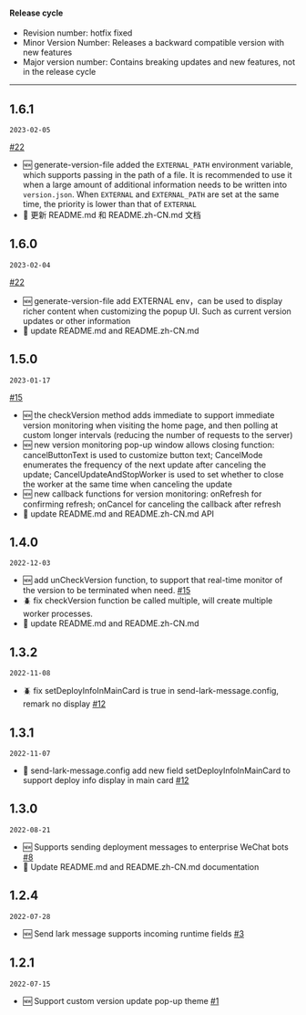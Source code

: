 #### Release cycle

- Revision number: hotfix fixed
- Minor Version Number: Releases a backward compatible version with new features
- Major version number: Contains breaking updates and new features, not in the release cycle

---

## 1.6.1

`2023-02-05`

[#22](https://github.com/guMcrey/version-rocket/issues/22)
- 🆕 generate-version-file added the `EXTERNAL_PATH` environment variable, which supports passing in the path of a file. It is recommended to use it when a large amount of additional information needs to be written into `version.json`. When `EXTERNAL` and `EXTERNAL_PATH` are set at the same time, the priority is lower than that of `EXTERNAL`
- 💄 更新 README.md 和 README.zh-CN.md 文档

## 1.6.0

`2023-02-04`

[#22](https://github.com/guMcrey/version-rocket/issues/22)
- 🆕 generate-version-file add EXTERNAL env，can be used to display richer content when customizing the popup UI. Such as current version updates or other information
- 💄 update README.md and README.zh-CN.md

## 1.5.0

`2023-01-17`

[#15](https://github.com/guMcrey/version-rocket/issues/15)
- 🆕 the checkVersion method adds immediate to support immediate version monitoring when visiting the home page, and then polling at custom longer intervals (reducing the number of requests to the server)
- 🆕 new version monitoring pop-up window allows closing function: cancelButtonText is used to customize button text; CancelMode enumerates the frequency of the next update after canceling the update; CancelUpdateAndStopWorker is used to set whether to close the worker at the same time when canceling the update
- 🆕 new callback functions for version monitoring: onRefresh for confirming refresh; onCancel for canceling the callback after refresh
- 💄 update README.md and README.zh-CN.md API

## 1.4.0

`2022-12-03`

- 🆕 add unCheckVersion function, to support that real-time monitor of the version to be terminated when need. [#15](https://github.com/guMcrey/version-rocket/issues/15)
- 🪲 fix checkVersion function be called multiple, will create multiple worker processes.
- 💄 update README.md and README.zh-CN.md


## 1.3.2

`2022-11-08`

- 🪲 fix setDeployInfoInMainCard is true in send-lark-message.config, remark no display [#12](https://github.com/guMcrey/version-rocket/issues/12)

## 1.3.1

`2022-11-07`

- 💄 send-lark-message.config add new field setDeployInfoInMainCard to support deploy info display in main card [#12](https://github.com/guMcrey/version-rocket/issues/12)

## 1.3.0

`2022-08-21`

- 🆕 Supports sending deployment messages to enterprise WeChat bots [#8](https://github.com/guMcrey/version-rocket/issues/8)
- 💄 Update README.md and README.zh-CN.md documentation

## 1.2.4

`2022-07-28`
- 🆕 Send lark message supports incoming runtime fields [#3](https://github.com/guMcrey/version-rocket/issues/3)

## 1.2.1

`2022-07-15`

- 🆕 Support custom version update pop-up theme [#1](https://github.com/guMcrey/version-rocket/issues/1)